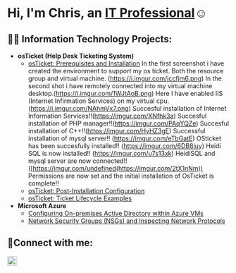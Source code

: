 
<h1>Hi, I'm Chris, an <a href="https://www.linkedin.com/in/chris-wyatt-39bb7814b/">IT Professional</a>☺</h1>

<h2>👨‍💻 Information Technology Projects:</h2>

- <b>osTicket (Help Desk Ticketing System)</b>
  - [osTicket: Prerequisites and Installation](https://i.imgur.com/6yIdE1j.png) In the first screenshot i have created the environment to support my os ticket. Both the resource group and virtual machine. (https://i.imgur.com/jccfjm6.png) In the second shot i have remotely connected into my virtual machine desktop.(https://i.imgur.com/1WJtAoB.png) Here I have enabled IIS (Internet Infirmation Services) on my virtual cpu.(https://i.imgur.com/NAhmVx7.png) Succesful installation of Internet Information Services!!(https://imgur.com/XNfhk3a) Succesful installation of PHP manager!!(https://imgur.com/PAqYQZe) Succesful installation of C++!!(https://imgur.com/HyHZ3gE) Successful installation of mysql server!! (https://imgur.com/eTbGatE) OSticket has been succesfully installed!! (https://imgur.com/6DB8iuy) Heidi SQL is now installed!! (https://imgur.com/u7s13xk) HeidiSQL and mysql server are now connected!! ([https://imgur.com/undefined(https://imgur.com/2tX1nNm)) Permissions are now set and the initial installation of OsTicket is complete!!
  - [osTicket: Post-Installation Configuration](https://www.youtube.com/watch?v=4kEQtECcO-U&pp=ygUpb3NUaWNrZXQ6IFBvc3QtSW5zdGFsbGF0aW9uIENvbmZpZ3VyYXRpb24%)
  - [osTicket: Ticket Lifecycle Examples](https://www.youtube.com/watch?v=1VjIhdIgM2k&pp=ygUjb3NUaWNrZXQ6IFRpY2tldCBMaWZlY3ljbGUgRXhhbXBsZXM%3D)
- <b>Microsoft Azure</b>
  - [Configuring On-premises Active Directory within Azure VMs](https://www.youtube.com/watch?v=lzHRxxSmQXc&pp=ygVAaG93IHRvIGRlcGxveSBvbiBwcmVtaXNlcyBhY3RpdmUgZGlyZWN0b3J5IHdpdGhpbiBhenVyZSBjb21wdXRlIA%3D%3D)
  - [Network Security Groups (NSGs) and Inspecting Network Protocols](https://www.youtube.com/watch?v=Mu_2UnOdVHM&pp=ygU_IEF6dXJlIFZpcnR1YWwgTWFjaGluZXMsIFdpcmVzaGFyaywgYW5kIE5ldHdvcmsgU2VjdXJpdHkgR3JvdXBz)

<h2>🤳Connect with me:</h2>

[<img align="left" alt="Josh | LinkedIn" width="22px" src="https://cdn.jsdelivr.net/npm/simple-icons@v3/icons/linkedin.svg" />][linkedin]

[linkedin]: https://www.linkedin.com/in/chris-wyatt-39bb7814b/
<!--
**maddoxw85/maddoxw85** is a ✨ _special_ ✨ repository because its `README.md` (this file) appears on your GitHub profile.

Here are some ideas to get you started:

- 🔭 I’m currently working on ... A+ certification
- 🌱 I’m currently learning ... More about the IT industry
- 👯 I’m looking to collaborate on ...
- 🤔 I’m looking for help with ...
- 💬 Ask me about ...
- 📫 How to reach me: ...
- 😄 Pronouns: ...
- ⚡ Fun fact: ...
-->
